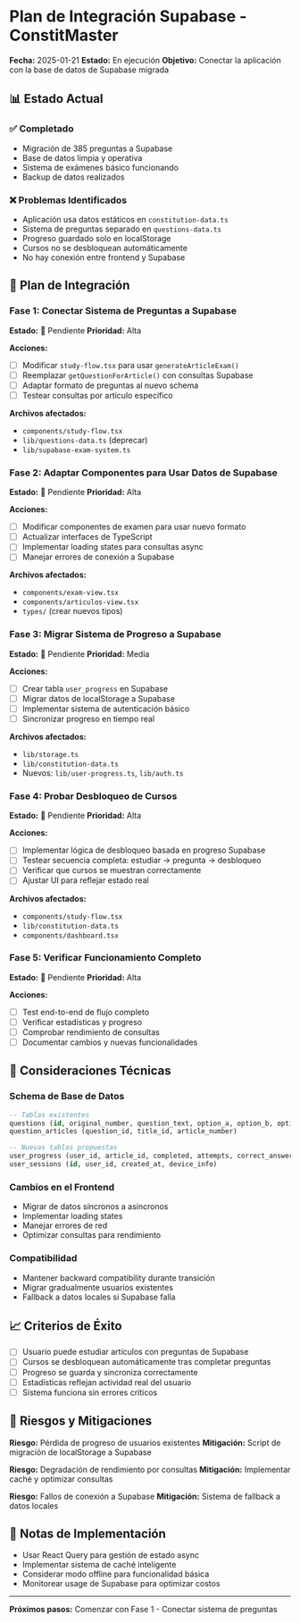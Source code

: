 # Plan de Integración Supabase - ConstitMaster

**Fecha:** 2025-01-21
**Estado:** En ejecución
**Objetivo:** Conectar la aplicación con la base de datos de Supabase migrada

## 📊 Estado Actual

### ✅ Completado
- Migración de 385 preguntas a Supabase
- Base de datos limpia y operativa
- Sistema de exámenes básico funcionando
- Backup de datos realizados

### ❌ Problemas Identificados
- Aplicación usa datos estáticos en `constitution-data.ts`
- Sistema de preguntas separado en `questions-data.ts`
- Progreso guardado solo en localStorage
- Cursos no se desbloquean automáticamente
- No hay conexión entre frontend y Supabase

## 🎯 Plan de Integración

### Fase 1: Conectar Sistema de Preguntas a Supabase
**Estado:** 🔄 Pendiente
**Prioridad:** Alta

**Acciones:**
- [ ] Modificar `study-flow.tsx` para usar `generateArticleExam()`
- [ ] Reemplazar `getQuestionForArticle()` con consultas Supabase
- [ ] Adaptar formato de preguntas al nuevo schema
- [ ] Testear consultas por artículo específico

**Archivos afectados:**
- `components/study-flow.tsx`
- `lib/questions-data.ts` (deprecar)
- `lib/supabase-exam-system.ts`

### Fase 2: Adaptar Componentes para Usar Datos de Supabase
**Estado:** 🔄 Pendiente
**Prioridad:** Alta

**Acciones:**
- [ ] Modificar componentes de examen para usar nuevo formato
- [ ] Actualizar interfaces de TypeScript
- [ ] Implementar loading states para consultas async
- [ ] Manejar errores de conexión a Supabase

**Archivos afectados:**
- `components/exam-view.tsx`
- `components/articulos-view.tsx`
- `types/` (crear nuevos tipos)

### Fase 3: Migrar Sistema de Progreso a Supabase
**Estado:** 🔄 Pendiente
**Prioridad:** Media

**Acciones:**
- [ ] Crear tabla `user_progress` en Supabase
- [ ] Migrar datos de localStorage a Supabase
- [ ] Implementar sistema de autenticación básico
- [ ] Sincronizar progreso en tiempo real

**Archivos afectados:**
- `lib/storage.ts`
- `lib/constitution-data.ts`
- Nuevos: `lib/user-progress.ts`, `lib/auth.ts`

### Fase 4: Probar Desbloqueo de Cursos
**Estado:** 🔄 Pendiente
**Prioridad:** Alta

**Acciones:**
- [ ] Implementar lógica de desbloqueo basada en progreso Supabase
- [ ] Testear secuencia completa: estudiar → pregunta → desbloqueo
- [ ] Verificar que cursos se muestran correctamente
- [ ] Ajustar UI para reflejar estado real

**Archivos afectados:**
- `components/study-flow.tsx`
- `lib/constitution-data.ts`
- `components/dashboard.tsx`

### Fase 5: Verificar Funcionamiento Completo
**Estado:** 🔄 Pendiente
**Prioridad:** Alta

**Acciones:**
- [ ] Test end-to-end de flujo completo
- [ ] Verificar estadísticas y progreso
- [ ] Comprobar rendimiento de consultas
- [ ] Documentar cambios y nuevas funcionalidades

## 🔧 Consideraciones Técnicas

### Schema de Base de Datos
```sql
-- Tablas existentes
questions (id, original_number, question_text, option_a, option_b, option_c, option_d, correct_answer)
question_articles (question_id, title_id, article_number)

-- Nuevas tablas propuestas
user_progress (user_id, article_id, completed, attempts, correct_answers, last_studied)
user_sessions (id, user_id, created_at, device_info)
```

### Cambios en el Frontend
- Migrar de datos síncronos a asíncronos
- Implementar loading states
- Manejar errores de red
- Optimizar consultas para rendimiento

### Compatibilidad
- Mantener backward compatibility durante transición
- Migrar gradualmente usuarios existentes
- Fallback a datos locales si Supabase falla

## 📈 Criterios de Éxito

- [ ] Usuario puede estudiar artículos con preguntas de Supabase
- [ ] Cursos se desbloquean automáticamente tras completar preguntas
- [ ] Progreso se guarda y sincroniza correctamente
- [ ] Estadísticas reflejan actividad real del usuario
- [ ] Sistema funciona sin errores críticos

## 🚨 Riesgos y Mitigaciones

**Riesgo:** Pérdida de progreso de usuarios existentes
**Mitigación:** Script de migración de localStorage a Supabase

**Riesgo:** Degradación de rendimiento por consultas
**Mitigación:** Implementar caché y optimizar consultas

**Riesgo:** Fallos de conexión a Supabase
**Mitigación:** Sistema de fallback a datos locales

## 📝 Notas de Implementación

- Usar React Query para gestión de estado async
- Implementar sistema de caché inteligente
- Considerar modo offline para funcionalidad básica
- Monitorear usage de Supabase para optimizar costos

---

**Próximos pasos:** Comenzar con Fase 1 - Conectar sistema de preguntas